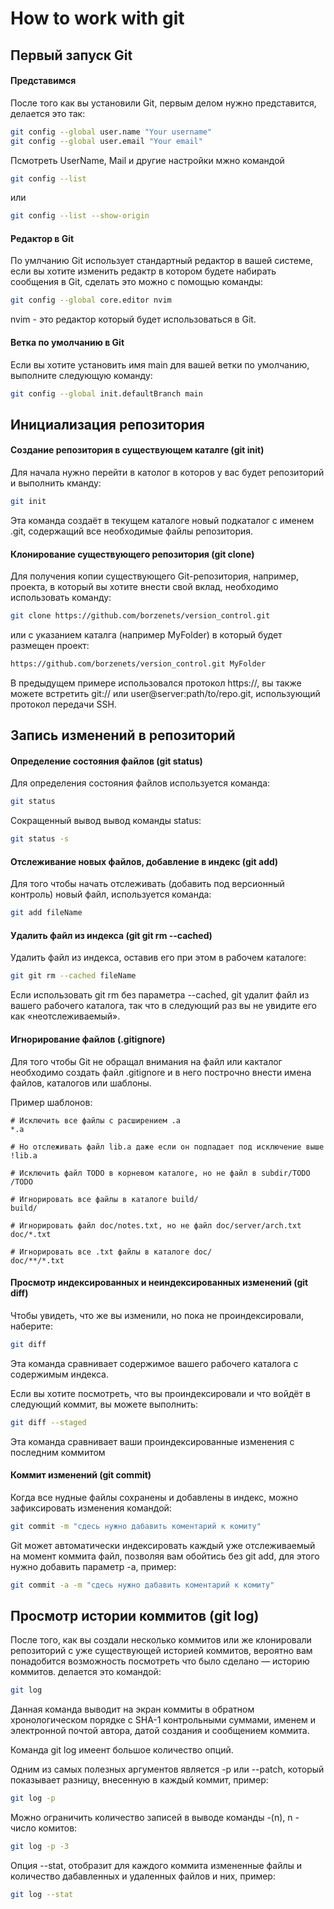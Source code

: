 # How to work with git

## Первый запуск Git

#### Представимся
После того как вы установили Git, первым делом нужно представится, делается это так:
```sh
git config --global user.name "Your username"
git config --global user.email "Your email" 
```

Псмотреть UserName, Mail и другие настройки мжно командой
```sh
git config --list
```
или
```sh
git config --list --show-origin
```
#### Редактор в Git

По умлчанию Git использует стандартный редактор в вашей системе, если вы хотите изменить редактр в котором будете набирать сообщения в Git, сделать это можно с помощью команды:
```sh
git config --global core.editor nvim
```
nvim - это редактор который будет использоваться в Git.

#### Ветка по умолчанию в Git

Если вы хотите установить имя main для вашей ветки по умолчанию, выполните следующую команду:
```sh
git config --global init.defaultBranch main
```

## Инициализация репозитория

#### Создание репозитория в существующем каталге (git init)

Для начала нужно перейти в католог в которов у вас будет репозиторий и выполнить кманду:
```sh
git init
```
Эта команда создаёт в текущем каталоге новый подкаталог с именем .git, содержащий все необходимые файлы репозитория.

#### Клонирование существующего репозитория (git clone)

Для получения копии существующего Git-репозитория, например, проекта, в который вы хотите внести свой вклад, необходимо использовать команду:
```sh
git clone https://github.com/borzenets/version_control.git
```
или с указанием каталга (например MyFolder) в который будет размещен проект:
```sh
https://github.com/borzenets/version_control.git MyFolder
```
В предыдущем примере использовался протокол https://, вы также можете встретить git:// или user@server:path/to/repo.git, использующий протокол передачи SSH.

## Запись изменений в репозиторий

#### Определение состояния файлов (git status)

Для определения состояния файлов используется команда:
```sh
git status
```
Сокращенный вывод вывод команды status:
```sh
git status -s
```

#### Отслеживание новых файлов, добавление в индекс (git add)

Для того чтобы начать отслеживать (добавить под версионный контроль) новый файл, используется команда:
```sh
git add fileName
```

#### Удалить файл из индекса (git git rm --cached)
Удалить файл из индекса, оставив его при этом в рабочем каталоге:
```sh
git git rm --cached fileName
```
Если использовать git rm без параметра --cached, git удалит файл из вашего рабочего каталога, так что в следующий раз вы не увидите его как «неотслеживаемый».

#### Игнорирование файлов (.gitignore)

Для того чтобы Git не обращал внимания на файл или какталог необходимо создать файл .gitignore и в него построчно внести имена файлов, каталогов или шаблоны.

Пример шаблонов:
```.gitignore
# Исключить все файлы с расширением .a
*.a

# Но отслеживать файл lib.a даже если он подпадает под исключение выше
!lib.a

# Исключить файл TODO в корневом каталоге, но не файл в subdir/TODO
/TODO

# Игнорировать все файлы в каталоге build/
build/

# Игнорировать файл doc/notes.txt, но не файл doc/server/arch.txt
doc/*.txt

# Игнорировать все .txt файлы в каталоге doc/
doc/**/*.txt
```

#### Просмотр индексированных и неиндексированных изменений (git diff)

Чтобы увидеть, что же вы изменили, но пока не проиндексировали, наберите:
```sh
git diff
```
Эта команда сравнивает содержимое вашего рабочего каталога с содержимым индекса.

Если вы хотите посмотреть, что вы проиндексировали и что войдёт в следующий коммит, вы можете выполнить:
```sh
git diff --staged
```
Эта команда сравнивает ваши проиндексированные изменения с последним коммитом

#### Коммит изменений (git commit)

Когда все нудные файлы сохранены и добавлены в индекс, можно зафиксировать изменения командой:
```sh
git commit -m "сдесь нужно дабавить коментарий к комиту"
```
Git может автоматически индексировать каждый уже отслеживаемый на момент коммита файл, позволяя вам обойтись без git add, для этого нужно добавить параметр -a, пример:
```sh
git commit -a -m "сдесь нужно дабавить коментарий к комиту"
```

## Просмотр истории коммитов (git log)

После того, как вы создали несколько коммитов или же клонировали репозиторий с уже существующей историей коммитов, вероятно вам понадобится возможность посмотреть что было сделано — историю коммитов. делается это командой:
```sh
git log
```
Данная команда выводит на экран коммиты в обратном хронологическом порядке с SHA-1 контрольными суммами, именем и электронной почтой автора, датой создания и сообщением коммита.

Команда git log имеент большое количество опций.

Одним из самых полезных аргументов является -p или --patch, который показывает разницу, внесенную в каждый коммит, пример:
```sh
git log -p
```
Можно ограничить количество записей в выводе команды -(n), n - число комитов:
```sh
git log -p -3
```

Опция --stat, отобразит для каждого коммита измененные файлы и количество дабавленных и удаленных файлов и них, пример:
```sh
git log --stat
```




